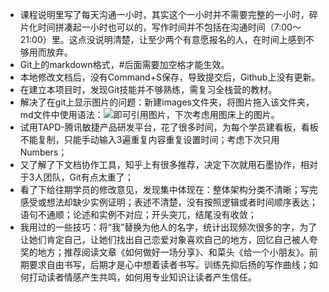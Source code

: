 * 课程说明里写了每天沟通一小时，其实这个一小时并不需要完整的一小时，碎片化时间拼凑起一小时也可以的，写作时间并不包括在沟通时间（7:00～21:00）里。这点没说明清楚，让至少两个有意愿报名的人，在时间上感到不够用而放弃。
* Git上的markdown格式，#后面需要加空格才能生效。
* 本地修改文档后，没有Command+S保存，导致提交后，Github上没有更新。
* 在建立本项目时，发现Git技能并不够熟练，需复习全栈营的教材。
* 解决了在git上显示图片的问题：新建images文件夹，将图片拖入该文件夹，md文件中使用语法：![](./images/tapd_02.png)即可引用图片，下次考虑用图床上的图片。
* 试用TAPD-腾讯敏捷产品研发平台，花了很多时间，为每个学员建看板，看板不能复制，只能手动输入3遍重复内容重复设置时间；考虑下次只用Numbers；
* 又了解了下文档协作工具，知乎上有很多推荐，决定下次就用石墨协作，相对于3人团队，Git有点太重了；
* 看了下给往期学员的修改意见，发现集中体现在：整体架构分类不清晰；写完感受或想法却缺少实例证明；表述不清楚，没有按照逻辑或者时间顺序表达；语句不通顺；论述和实例不对应；开头突兀，结尾没有收敛；
* 我用过的一些技巧：将“我”替换为他人的名字，统计出现频次很多的字，为了让她们肯定自己，让她们找出自己恋爱对象喜欢自己的地方，回忆自己被人夸奖的地方；推荐阅读文章《如何做好一场分享》、和菜头《给一个小朋友》。前期要求自由书写，后期才是心中想着读者书写。训练先抑后扬的写作曲线；如何打动读者情感产生共鸣，如何用专业知识让读者产生信任。

